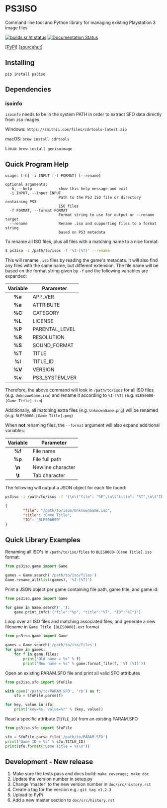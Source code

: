 # PS3ISO

Command line tool and Python library for managing existing Playstation 3 image files

[![builds.sr.ht status](https://builds.sr.ht/~jmstover/ps3iso.svg)](https://builds.sr.ht/~jmstover/ps3iso?)
[![Documentation Status](https://readthedocs.org/projects/ps3iso/badge/?version=latest)](https://ps3iso.readthedocs.io/en/latest/?badge=latest)

[[PyPi](https://pypi.org/project/ps3iso/)]
[[sourcehut](https://git.sr.ht/~jmstover/ps3iso)]


## Installing

```
pip install ps3iso
```


## Dependencies


### isoinfo

`isoinfo` needs to be in the system PATH in order to extract SFO data directly from .iso images

 Windows: `https://smithii.com/files/cdrtools-latest.zip`
 
 macOS: `brew install cdrtools`
 
 Linux: `brew install genisoimage`



## Quick Program Help
```
usage: [-h] -i INPUT [-f FORMAT] [--rename]

optional arguments:
  -h, --help            show this help message and exit
  -i INPUT, --input INPUT
                        Path to the PS3 ISO file or directory containing PS3
                        ISO files
  -f FORMAT, --format FORMAT
                        Format string to use for output or --rename target
  --rename              Rename .iso and supporting files to a format string
                        based on PS3 metadata
```

To rename all ISO files, plus all files with a matching name to a nice format:

```sh
$ ps3iso -i /path/to/isos -f '%I-[%T]' --rename
```
This will rename `.iso` files by reading the game's metadata. It will also find any files with the same name, but different extension. The file name will be based on the format string given by `-f` and the following variables are expanded:

| Variable | Parameter       |
|:--------:|-----------------|
| __%a__   | APP_VER         |
| __%a__   | ATTRIBUTE       |
| __%C__   | CATEGORY        |
| __%L__   | LICENSE         |
| __%P__   | PARENTAL_LEVEL  |
| __%R__   | RESOLUTION      |
| __%S__   | SOUND_FORMAT    |
| __%T__   | TITLE           |
| __%I__   | TITLE_ID        |
| __%V__   | VERSION         |
| __%v__   | PS3_SYSTEM_VER  |

Therefore, the above command will look in `/path/to/isos` for all ISO files (_e.g._ `UnknownGame.iso`) and rename it according to `%I-[%T]` (e.g. `BLES0000-[Game Title].iso`)

Additionally, all matching extra files (_e.g._ `UnknownGame.png`) will be renamed (_e.g._ `BLES0000-[Game Title].png`)

When __not__ renaming files, the `--format` argument will also expand additional variables:

| Variable | Parameter         |
|:--------:|-------------------|
| __%f__   | File name         |
| __%p__   | File full path    |
| __\n__   | Newline character |
| __\t__   | Tab character     |

The following will output a JSON object for each file found:

```sh 
ps3iso -i /path/to/isos -f '{\n\t"file": "%F",\n\t"title": "%T",\n\t"ID": "%I"\n}'
```

```json
{
        "file": "/path/to/isos/UnknownGame.iso",
        "title": "Game Title",
        "ID": "BLES00000"
}
```


## Quick Library Examples

Renaming all ISO's in `/path/to/iso/files` to `BLES0000-[Game Title].iso` format:

```python
from ps3iso.game import Game

games = Game.search('/path/to/iso/files')
Game.rename_all(list(games), '%I-[%T]')
```


Print a JSON object per game containing file path, game title, and game id:

```python
from ps3iso.game import Game

for game in Game.search('.'):
	game.print_info('{"file":"%p", "title":"%T", "ID":"%I"}')
```


Loop over all ISO files and matching associated files, and generate a new filename in `Game Title [BLES0000].ext` format

```python
from ps3iso.game import Game

games = Game.search('/path/to/iso/files')
for game in games:
	for f in game.files:
		print("Old name = %s" % f)
		print("New name = %s" % game.format_file(f, '%T [%I]'))
```


Open an existing PARAM.SFO file and print all valid SFO attributes

```python
from ps3iso.sfo import SfoFile

with open('/path/to/PARAM.SFO', 'rb') as f:
	sfo = SfoFile.parse(f)

for key, value in sfo:
	print("key=%s, value=%r" % (key, value))
```

Read a specific attribute (`TITLE_ID`) from an existing PARAM.SFO

```python
from ps3iso.sfo import SfoFile

sfo = SfoFile.parse_file('/path/to/PARAM.SFO')
print("Game ID = %s" % sfo.TITLE_ID)
print(sfo.format("Game Title = %T\n"))
```


## Development - New release

1. Make sure the tests pass and docs build: `make coverage; make doc`
1. Update the version number in setup.py
1. Change 'master' to the new version number in `doc/src/history.rst`
1. Create a tag for the version e.g.: `git tag v1.2.3`
1. Upload to PyPi
1. Add a new master section to `doc/src/history.rst`

